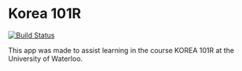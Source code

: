 # Korea 101R
[![Build Status](https://travis-ci.org/shlchoi/korea101r.svg?branch=master)](https://travis-ci.org/shlchoi/korea101r)

This app was made to assist learning in the course KOREA 101R at the University of Waterloo.
